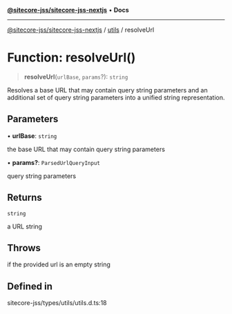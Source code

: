 [**@sitecore-jss/sitecore-jss-nextjs**](../../README.md) • **Docs**

***

[@sitecore-jss/sitecore-jss-nextjs](../../README.md) / [utils](../README.md) / resolveUrl

# Function: resolveUrl()

> **resolveUrl**(`urlBase`, `params`?): `string`

Resolves a base URL that may contain query string parameters and an additional set of query
string parameters into a unified string representation.

## Parameters

• **urlBase**: `string`

the base URL that may contain query string parameters

• **params?**: `ParsedUrlQueryInput`

query string parameters

## Returns

`string`

a URL string

## Throws

if the provided url is an empty string

## Defined in

sitecore-jss/types/utils/utils.d.ts:18
